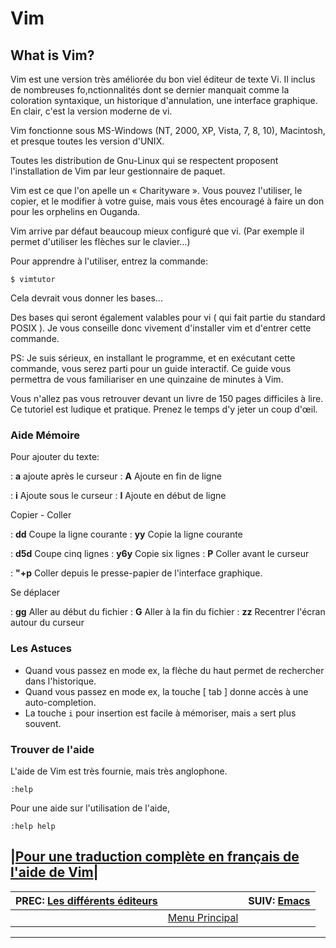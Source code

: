 # Vim


## What is Vim? 

Vim est une version très améliorée du bon viel éditeur de texte Vi. Il inclus de nombreuses fo,nctionnalités dont se dernier manquait comme la coloration syntaxique, un historique d'annulation, une interface graphique. En clair, c'est la version moderne de vi.

Vim fonctionne sous MS-Windows (NT, 2000, XP, Vista, 7, 8, 10), Macintosh, et presque toutes les version d'UNIX.

Toutes les distribution de Gnu-Linux qui se respectent proposent l'installation de Vim par leur gestionnaire de paquet.

Vim est ce que l'on apelle un « Charityware ». Vous pouvez l'utiliser, le copier, et le modifier à votre guise, mais vous êtes encouragé à faire un don pour les orphelins en Ouganda.

Vim arrive par défaut beaucoup mieux configuré que vi. (Par exemple il permet d'utiliser les flèches sur le clavier...)

Pour apprendre à l'utiliser, entrez la commande:

    $ vimtutor

Cela devrait vous donner les bases...

Des bases qui seront également valables pour vi ( qui fait partie du standard POSIX ). Je vous conseille donc vivement d'installer vim et d'entrer cette commande.

PS: Je suis sérieux, en installant le programme, et en exécutant cette commande, vous serez parti pour un guide interactif. Ce guide vous permettra de vous familiariser en une quinzaine de minutes à Vim.

Vous n'allez pas vous retrouver devant un livre de 150 pages difficiles à lire. Ce tutoriel est ludique et pratique. Prenez le temps d'y jeter un coup d'œil.

### Aide Mémoire 

Pour ajouter du texte:

: **a**
ajoute après le curseur
: **A**
Ajoute en fin de ligne

: **i**
Ajoute sous le curseur
: **I**
Ajoute en début de ligne

Copier - Coller

: **dd**
Coupe la ligne courante
: **yy**
Copie la ligne courante

: **d5d**
Coupe cinq lignes
: **y6y**
Copie six lignes
: **P**
Coller avant le curseur

: **"+p**
Coller depuis le presse-papier de l'interface graphique.

Se déplacer

: **gg**
Aller au début du fichier
: **G**
Aller à la fin du fichier
: **zz**
Recentrer l'écran autour du curseur

### Les Astuces 

 * Quand vous passez en mode ex, la flèche du haut permet de rechercher dans l'historique.
 * Quand vous passez en mode ex, la touche [ tab ] donne accès à une auto-completion.
 * La touche `i` pour insertion est facile à mémoriser, mais `a` sert plus souvent.

### Trouver de l'aide 

L'aide de Vim est très fournie, mais très anglophone.

    :help

Pour une aide sur l'utilisation de l'aide,

    :help help

|[Pour une traduction complète en français de l'aide de Vim](http://david.blanchet.free.fr/vim/doc/fr62017/help.txt.html)|
-------------------------------------------
| PREC: [Les différents éditeurs](170_shell-tools.md) |  | SUIV: [Emacs](200_emacs.md) |
| -------------  | ----- |  ----------         |
|  | [Menu Principal](index.md) |  |
-------------------------------------------

